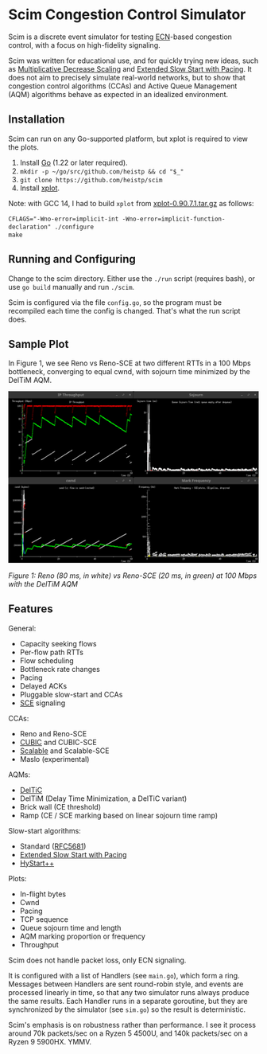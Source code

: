 # Scim Congestion Control Simulator

Scim is a discrete event simulator for testing
[ECN](https://datatracker.ietf.org/doc/rfc3168/)-based congestion control, with
a focus on high-fidelity signaling.

Scim was written for educational use, and for quickly trying new ideas,
such as 
[Multiplicative Decrease Scaling](https://github.com/heistp/md-scaling/) and
[Extended Slow Start with Pacing](https://github.com/heistp/essp/).
It does not aim to precisely simulate real-world networks, but to show that
congestion control algorithms (CCAs) and Active Queue Management (AQM)
algorithms behave as expected in an idealized environment.

## Installation

Scim can run on any Go-supported platform, but xplot is required to view the
plots.

1.  Install [Go](https://go.dev/dl) (1.22 or later required).
2.  `mkdir -p ~/go/src/github.com/heistp && cd "$_"`
3.  `git clone https://github.com/heistp/scim`
4.  Install [xplot](http://www.xplot.org/).

Note: with GCC 14, I had to build `xplot` from
[xplot-0.90.7.1.tar.gz](http://www.xplot.org/xplot/xplot-0.90.7.1.tar.gz)
as follows:

```
CFLAGS="-Wno-error=implicit-int -Wno-error=implicit-function-declaration" ./configure
make
```

## Running and Configuring

Change to the scim directory.  Either use the `./run` script (requires bash), or
use `go build` manually and run `./scim`.

Scim is configured via the file `config.go`, so the program must be recompiled
each time the config is changed.  That's what the run script does.

## Sample Plot

In Figure 1, we see Reno vs Reno-SCE at two different RTTs in a 100 Mbps
bottleneck, converging to equal cwnd, with sojourn time minimized by the DelTiM
AQM.

![Reno vs Reno-SCE, throughput, cwnd, sojourn and marking frequency](plots/f1-reno-vs-reno-sce.png)

*Figure 1: Reno (80 ms, in white) vs Reno-SCE (20 ms, in green) at 100 Mbps
with the DelTiM AQM*

## Features

General:
* Capacity seeking flows
* Per-flow path RTTs
* Flow scheduling
* Bottleneck rate changes
* Pacing
* Delayed ACKs
* Pluggable slow-start and CCAs
* [SCE](https://datatracker.ietf.org/doc/draft-morton-tsvwg-sce/) signaling

CCAs:
* Reno and Reno-SCE
* [CUBIC](https://datatracker.ietf.org/doc/rfc9438/) and CUBIC-SCE
* [Scalable](https://datatag.web.cern.ch/papers/pfldnet2003-ctk.pdf) and
  Scalable-SCE
* Maslo (experimental)

AQMs:
* [DelTiC](https://github.com/chromi/sce/blob/sce/net/sched/sch_deltic.c)
* DelTiM (Delay Time Minimization, a DelTiC variant)
* Brick wall (CE threshold)
* Ramp (CE / SCE marking based on linear sojourn time ramp)

Slow-start algorithms:
* Standard ([RFC5681](https://datatracker.ietf.org/doc/rfc5681/))
* [Extended Slow Start with Pacing](https://github.com/heistp/essp/)
* [HyStart++](https://datatracker.ietf.org/doc/rfc9406/)

Plots:
* In-flight bytes
* Cwnd
* Pacing
* TCP sequence
* Queue sojourn time and length
* AQM marking proportion or frequency
* Throughput

Scim does not handle packet loss, only ECN signaling.

It is configured with a list of Handlers (see `main.go`), which form a ring.
Messages between Handlers are sent round-robin style, and events are processed
linearly in time, so that any two simulator runs always produce the same
results.  Each Handler runs in a separate goroutine, but they are synchronized
by the simulator (see `sim.go`) so the result is deterministic.

Scim's emphasis is on robustness rather than performance.  I see it process
around 70k packets/sec on a Ryzen 5 4500U, and 140k packets/sec on a Ryzen 9
5900HX.  YMMV.
